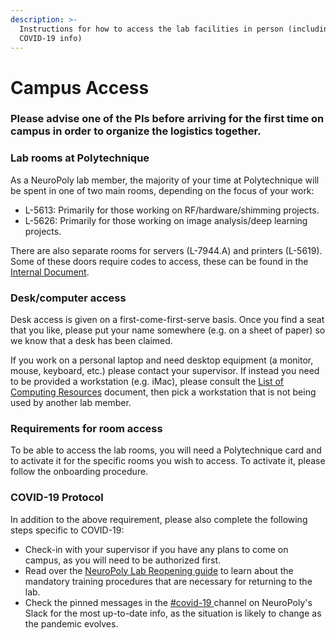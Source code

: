 ```yaml
---
description: >-
  Instructions for how to access the lab facilities in person (including
  COVID-19 info)
---
```


# Campus Access

### Please advise one of the PIs before arriving for the first time on campus in order to organize the logistics together.

### Lab rooms at Polytechnique

As a NeuroPoly lab member, the majority of your time at Polytechnique will be spent in one of two main rooms, depending on the focus of your work:

* L-5613: Primarily for those working on RF/hardware/shimming projects.
* L-5626: Primarily for those working on image analysis/deep learning projects.

There are also separate rooms for servers (L-7944.A) and printers (L-5619). Some of these doors require codes to access, these can be found in the [Internal Document](https://docs.google.com/document/d/13iNhiBKYZWT9ytsvYeeYV4FJn6Wn00q9Ctka7toMV08/edit#heading=h.o24dt0r1154g).

### Desk/computer access

Desk access is given on a first-come-first-serve basis. Once you find a seat that you like, please put your name somewhere \(e.g. on a sheet of paper\) so we know that a desk has been claimed.

If you work on a personal laptop and need desktop equipment (a monitor, mouse, keyboard, etc.) please contact your supervisor. If instead you need to be provided a workstation (e.g. iMac), please consult the [List of Computing Resources](https://intranet.neuro.polymtl.ca/computing-resources/neuropoly/README.html) document, then pick a workstation that is not being used by another lab member. 

### Requirements for room access

To be able to access the lab rooms, you will need a Polytechnique card and to activate it for the specific rooms you wish to access. To activate it, please follow the onboarding procedure.

### COVID-19 Protocol

In addition to the above requirement, please also complete the following steps specific to COVID-19:

* Check-in with your supervisor if you have any plans to come on campus, as you will need to be authorized first.
* Read over the [NeuroPoly Lab Reopening guide](https://docs.google.com/presentation/d/1JtJLcgdA7aXuxRHIzu1hN_lLjYK8PI0BKa0OK-155TE/edit#slide=id.p1) to learn about the mandatory training procedures that are necessary for returning to the lab.
* Check the pinned messages in the [\#covid-19 ](https://app.slack.com/client/T034UD4QN/C015YFVFWJC) channel on NeuroPoly's Slack for the most up-to-date info, as the situation is likely to change as the pandemic evolves.
